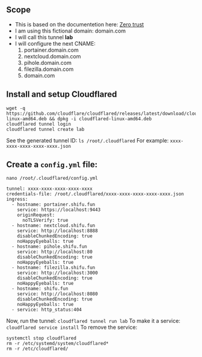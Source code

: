 ## Scope
* This is based on the documentetion here: [Zero trust](https://developers.cloudflare.com/cloudflare-one/connections/connect-apps/install-and-setup/tunnel-guide/local/#set-up-a-tunnel-locally-cli-setup)
* I am using this fictional domain: domain.com
* I will call this tunnel **lab**
* I will configure the next CNAME:
  1. portainer.domain.com
  2. nextcloud.domain.com
  3. pihole.domain.com
  4. filezilla.domain.com
  5. domain.com

## Install and setup Cloudflared
```
wget -q https://github.com/cloudflare/cloudflared/releases/latest/download/cloudflared-linux-amd64.deb && dpkg -i cloudflared-linux-amd64.deb
cloudflared tunnel login
cloudflared tunnel create lab
```
See the generated tunnel ID:
```ls /root/.cloudflared```
For example: `xxxx-xxxx-xxxx-xxxx-xxxx.json`

## Create a `config.yml` file:
`nano /root/.cloudflared/config.yml`
```
tunnel: xxxx-xxxx-xxxx-xxxx-xxxx
credentials-file: /root/.cloudflared/xxxx-xxxx-xxxx-xxxx-xxxx.json
ingress:
  - hostname: portainer.shifu.fun
    service: https://localhost:9443
    originRequest:
      noTLSVerify: true
  - hostname: nextcloud.shifu.fun
    service: http://localhost:8888
    disableChunkedEncoding: true
    noHappyEyeballs: true
  - hostname: pihole.shifu.fun
    service: http://localhost:80
    disableChunkedEncoding: true
    noHappyEyeballs: true
  - hostname: filezilla.shifu.fun
    service: http://localhost:3000
    disableChunkedEncoding: true
    noHappyEyeballs: true
  - hostname: shifu.fun
    service: http://localhost:8080
    disableChunkedEncoding: true
    noHappyEyeballs: true
  - service: http_status:404
```
Now, run the tunnel:
```cloudflared tunnel run lab```
To make it a service:
```cloudflared service install```
To remove the service:
```
systemctl stop cloudflared
rm -r /etc/systemd/system/cloudflared*
rm -r /etc/cloudflared/
```
